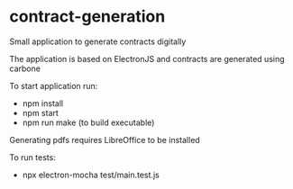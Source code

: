 # contract-generation
Small application to generate contracts digitally

The application is based on ElectronJS and contracts are generated using carbone

To start application run:  
* npm install
* npm start
* npm run make (to build executable)

Generating pdfs requires LibreOffice to be installed

To run tests:
* npx electron-mocha test/main.test.js